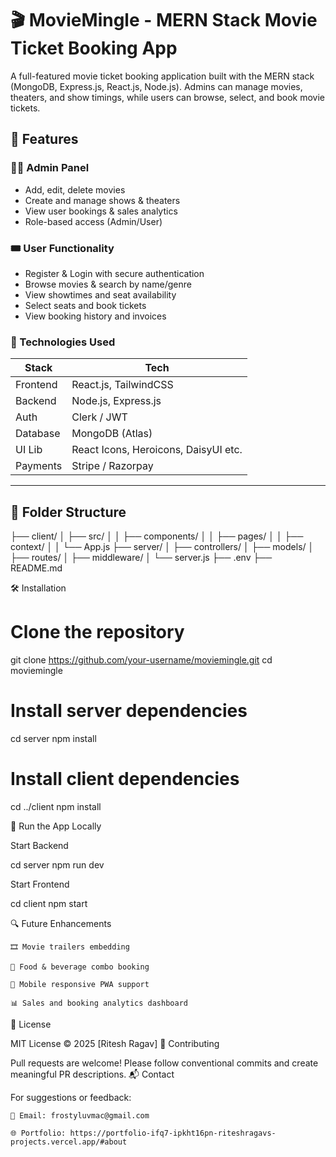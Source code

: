 # 🎬 MovieMingle - MERN Stack Movie Ticket Booking App

A full-featured movie ticket booking application built with the MERN stack (MongoDB, Express.js, React.js, Node.js). Admins can manage movies, theaters, and show timings, while users can browse, select, and book movie tickets.

## 🚀 Features

### 🧑‍💼 Admin Panel
- Add, edit, delete movies
- Create and manage shows & theaters
- View user bookings & sales analytics
- Role-based access (Admin/User)

### 🎟️ User Functionality
- Register & Login with secure authentication
- Browse movies & search by name/genre
- View showtimes and seat availability
- Select seats and book tickets
- View booking history and invoices

### 🧩 Technologies Used

| Stack    | Tech                                |
|----------|--------------------------------------|
| Frontend | React.js, TailwindCSS                |
| Backend  | Node.js, Express.js                  |
| Auth     | Clerk / JWT                          |
| Database | MongoDB (Atlas)                      |
| UI Lib   | React Icons, Heroicons, DaisyUI etc. |
| Payments | Stripe / Razorpay                    |

---

## 📂 Folder Structure

├── client/
│ ├── src/
│ │ ├── components/
│ │ ├── pages/
│ │ ├── context/
│ │ └── App.js
├── server/
│ ├── controllers/
│ ├── models/
│ ├── routes/
│ ├── middleware/
│ └── server.js
├── .env
├── README.md


🛠️ Installation

# Clone the repository
git clone https://github.com/your-username/moviemingle.git
cd moviemingle

# Install server dependencies
cd server
npm install

# Install client dependencies
cd ../client
npm install

🧪 Run the App Locally

Start Backend

cd server
npm run dev

Start Frontend

cd client
npm start

🔍 Future Enhancements

    🎞️ Movie trailers embedding

    🍿 Food & beverage combo booking

    📱 Mobile responsive PWA support

    📊 Sales and booking analytics dashboard

📃 License

MIT License © 2025 [Ritesh Ragav]
🤝 Contributing

Pull requests are welcome! Please follow conventional commits and create meaningful PR descriptions.
📬 Contact

For suggestions or feedback:

    📧 Email: frostyluvmac@gmail.com

    🌐 Portfolio: https://portfolio-ifq7-ipkht16pn-riteshragavs-projects.vercel.app/#about
